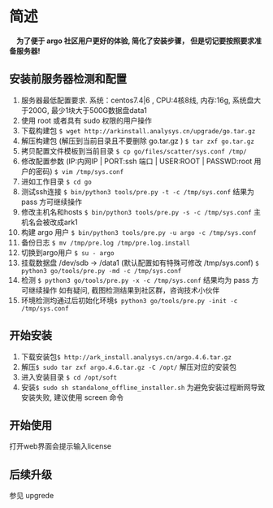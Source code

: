 # 简述
&ensp;&ensp;**为了便于 argo 社区用户更好的体验, 简化了安装步骤， 但是切记要按照要求准备服务器!**
## 安装前服务器检测和配置
1. 服务器最低配置要求. 系统：centos7.4|6 , CPU:4核8线, 内存:16g, 系统盘大于200G, 最少1块大于500G数据盘data1
1. 使用 root 或者具有 sudo 权限的用户操作
1. 下载构建包 `$ wget http://arkinstall.analysys.cn/upgrade/go.tar.gz`
1. 解压构建包 (解压到当前目录且不要删除 go.tar.gz ) `$ tar zxf go.tar.gz` 
1. 拷贝配置文件模板到当前目录  `$ cp go/files/scatter/sys.conf /tmp/` 
1. 修改配置参数 (IP:内网IP | PORT:ssh 端口 | USER:ROOT | PASSWD:root 用户的密码) `$ vim /tmp/sys.conf`
1. 进如工作目录 `$ cd go`
1. 测试ssh连接 `$ bin/python3 tools/pre.py -t -c /tmp/sys.conf`  结果为 pass 方可继续操作
1. 修改主机名和hosts `$ bin/python3 tools/pre.py -s -c /tmp/sys.conf` 主机名会被改成ark1 
1. 构建 argo 用户 `$ bin/python3 tools/pre.py -u argo -c /tmp/sys.conf`
1. 备份日志 `$ mv /tmp/pre.log /tmp/pre.log.install`
1. 切换到argo用户 `$ su - argo`
1. 挂载数据盘 /dev/sdb -> /data1 (默认配置如有特殊可修改 /tmp/sys.conf) `$ python3 go/tools/pre.py -md -c /tmp/sys.conf`
1. 检测 `$ python3 go/tools/pre.py -x -c /tmp/sys.conf` 结果均为 pass 方可继续操作 如有疑问, 截图检测结果到社区群，咨询技术小伙伴
1. 环境检测均通过后初始化环境`$ python3 go/tools/pre.py -init -c /tmp/sys.conf`
     
## 开始安装
1. 下载安装包`$ http://ark_install.analysys.cn/argo.4.6.tar.gz`  
1. 解压`$ sudo tar zxf argo.4.6.tar.gz -C /opt/`  解压对应的安装包 
1. 进入安装目录 `$ cd /opt/soft`
1. 安装`$ sudo sh standalone_offline_installer.sh`  为避免安装过程断网导致安装失败, 建议使用 screen 命令
    
## 开始使用
   打开web界面会提示输入license
## 后续升级
   参见 upgrede
     

